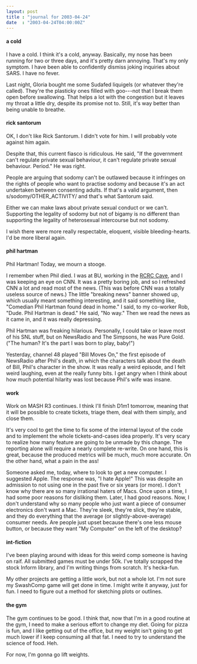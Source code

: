 ```yaml
---
layout: post
title : "journal for 2003-04-24"
date  : "2003-04-24T04:00:00Z"
---
```

<h4>a cold</h4>I have a cold.  I think it's a cold, anyway.  Basically, my nose has been running for two or three days, and it's pretty darn annoying.  That's my only symptom.  I have been able to confidently dismiss joking inquiries about SARS. I have no fever.

Last night, Gloria bought me some Sudafed liquigels (or whatever they're called).  They're the plasticky ones filled with goo---not that I break them open before swallowing.  That helps a lot with the congestion but it leaves my throat a little dry, despite its promise not to.  Still, it's way better than being unable to breathe.<h4>rick santorum</h4>OK, I don't like Rick Santorum.  I didn't vote for him.  I will probably vote against him again.

Despite that, this current fiasco is ridiculous.  He said, "If the government can't regulate private sexual behaviour, it can't regulate private sexual behaviour.  Period."  He was right.

People are arguing that sodomy can't be outlawed because it infringes on the rights of people who want to practise sodomy and because it's an act undertaken between consenting adults.  If that's a valid argument, then s/sodomy/OTHER_ACTIVITY/ and that's what Santorum said.

Either we can make laws about private sexual conduct or we can't.  Supporting the legality of sodomy but not of bigamy is no different than supporting the legality of heterosexual intercourse but not sodomy.

I wish there were more really respectable, eloquent, visible bleeding-hearts. I'd be more liberal again.<h4>phil hartman</h4>Phil Hartman!  Today, we mourn a stooge.

I remember when Phil died.  I was at BU, working in the <a href='/images/work/rcrc'>RCRC Cave</a>, and I was keeping an eye on CNN.  It was a pretty boring job, and so I refreshed CNN a lot and read most of the news.  (This was before CNN was a totally useless source of news.)  The little "breaking news" banner showed up, which usually meant something interesting, and it said something like, "Comedian Phil Hartman found dead in home."  I said, to my co-worker Rob, "Dude.  Phil Hartman is dead."  He said, "No way." Then we read the news as it came in, and it was really depressing.

Phil Hartman was freaking hilarious.  Personally, I could take or leave most of his SNL stuff, but on NewsRadio and The Simpsons, he was Pure Gold.  ("The human?  It's the part I was born to play, baby!")

Yesterday, channel 48 played "Bill Moves On," the first episode of NewsRadio after Phil's death, in which the characters talk about the death of Bill, Phil's character in the show.  It was really a weird episode, and I felt weird laughing, even at the really funny bits.  I get angry when I think about how much potential hilarity was lost because Phil's wife was insane.<h4>work</h4>Work on MASH R3 continues.  I think I'll finish D1m1 tomorrow, meaning that it will be possible to create tickets, triage them, deal with them simply, and close them.

It's very cool to get the time to fix some of the internal layout of the code and to implement the whole tickets-and-cases idea properly.  It's very scary to realize how many feature are going to be unmade by this change.  The reporting alone will require a nearly complete re-write.  On one hand, this is great, because the produced metrics will be much, much more accurate.  On the other hand, what a pain in the ass!

Someone asked me, today, where to look to get a new computer.  I suggested Apple.  The response was, "I hate Apple!"  This was despite an admission to not using one in the past five or six years (or more).  I don't know why there are so many irrational haters of Macs.  Once upon a time, I had some poor reasons for disliking them.  Later, I had good reasons.  Now, I don't understand why so many people who just want a piece of consumer electronics don't want a Mac. They're sleek, they're slick, they're stable, and they do everything that the average (or slightly-above-average) consumer needs.  Are people just upset because there's one less mouse button, or because they want "My Computer" on the left of the desktop?<h4>int-fiction</h4>I've been playing around with ideas for this weird comp someone is having on raif.  All submitted games must be under 50k.  I've totally scrapped the stock Inform library, and I'm writing things from scratch.  It's hecka-fun.

My other projects are getting a little work, but not a whole lot.  I'm not sure my SwashComp game will get done in time.  I might write it anyway, just for fun.  I need to figure out a method for sketching plots or outlines.<h4>the gym</h4>The gym continues to be good.  I think that, now that I'm in a good routine at the gym, I need to make a serious effort to change my diet.  Going for pizza is fun, and I like getting out of the office, but my weight isn't going to get much lower if I keep consuming all that fat.  I need to try to understand the science of food.  Heh.

For now, I'm gonna go lift weights.

